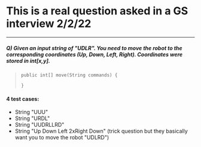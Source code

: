 # This is a real question asked in a GS interview 2/2/22

---

##### Q) Given an input string of "UDLR". You need to move the robot to the corresponding coordinates (Up, Down, Left, Right). Coordinates were stored in int[x,y].

>     public int[] move(String commands) {
>
>     }

#### 4 test cases:

- String "UUU"
- String "URDL"
- String "UUDRLLRD"
- String "Up Down Left 2xRight Down" (trick question but they basically want you to move the robot "UDLRD")
